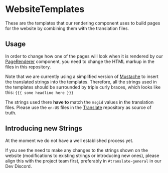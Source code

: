 # WebsiteTemplates
These are the templates that our rendering component uses to build pages for the website by combining them with the
translation files.

## Usage

In order to change how one of the pages will look when it is rendered by our
[PageRenderer]((https://github.com/FoldingCommunity/PageRenderer)) component, you need to change the HTML markup in the
files in this repository.

Note that we are currently using a simplified version of [Mustache](http://mustache.github.io/) to insert the translated
strings into the templates. Therefore, all the strings used in the templates should be surrounded by triple curly
braces, which looks like this: `{{{ some headline here }}}`

The strings used there **have to** match the `msgid` values in the translation files. Please use the `en-US` files in
the [Translate](https://github.com/FoldingCommunity/Translate) repository as source of truth.

## Introducing new Strings

At the moment we do not have a well established process yet.

If you see the need to make any changes to the strings shown on the website (modifications to existing strings or
introducing new ones), please align this with the project team first, preferably in `#translate-general` in our Dev
Discord. 